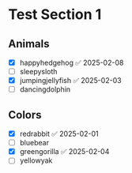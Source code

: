 # Test Section 1

## Animals

- [x] happyhedgehog ✅ 2025-02-08
- [ ] sleepysloth
- [x] jumpingjellyfish ✅ 2025-02-03
- [ ] dancingdolphin

## Colors

- [x] redrabbit ✅ 2025-02-01
- [ ] bluebear
- [x] greengorilla ✅ 2025-02-04
- [ ] yellowyak
